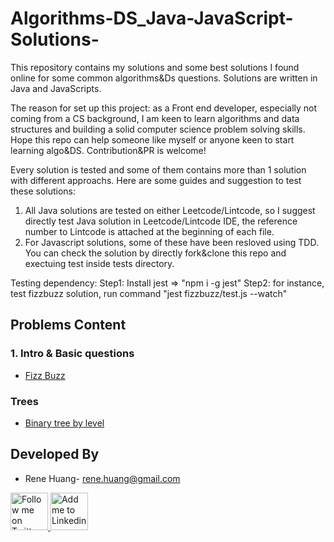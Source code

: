 # Algorithms-DS_Java-JavaScript-Solutions-

This repository contains my solutions and some best solutions I found online for some common algorithms&Ds questions. Solutions are written in Java and JavaScripts.

The reason for set up this project: as a Front end developer, especially not coming from a CS background, I am keen to learn algorithms and data structures and building a solid computer science problem solving skills. Hope this repo can help someone like myself or anyone keen to start learning algo&DS. Contribution&PR is welcome! 

Every solution is tested and some of them contains more than 1 solution with different approachs. Here are some guides and suggestion to test these solutions:

1. All Java solutions are tested on either Leetcode/Lintcode, so I suggest directly test Java solution in Leetcode/Lintcode IDE, the reference number to Lintcode is attached at the beginning of each file. 
2. For Javascript solutions, some of these have been resloved using TDD. You can check the solution by directly fork&clone this repo and exectuing test inside tests directory.

Testing dependency:
Step1: Install jest => "npm i -g jest"
Step2: for instance, test fizzbuzz solution, run command "jest fizzbuzz/test.js --watch"

Problems Content
--------
### 1. Intro & Basic questions

* [Fizz Buzz]()

### Trees

* [Binary tree by level]()

Developed By
------------

* Rene Huang- <rene.huang@gmail.com>

<a href="https://www.instagram.com/hiaroscuro/?hl=en">
  <img alt="Follow me on Twitter" src="https://image.freepik.com/iconos-gratis/twitter-logo_318-40209.jpg" height="60" width="60"/>
</a>
<a href="https://www.linkedin.com/in/rene-huang-09119881/">
  <img alt="Add me to Linkedin" src="https://image.freepik.com/iconos-gratis/boton-del-logotipo-linkedin_318-84979.png" height="60" width="60"/>
</a>


